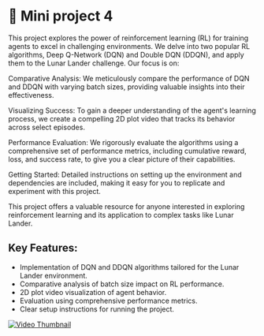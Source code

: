 # 📙 Mini project 4

This project explores the power of reinforcement learning (RL) for training agents to excel in challenging environments. We delve into two popular RL algorithms, Deep Q-Network (DQN) and Double DQN (DDQN), and apply them to the Lunar Lander challenge. Our focus is on:

Comparative Analysis: We meticulously compare the performance of DQN and DDQN with varying batch sizes, providing valuable insights into their effectiveness.

Visualizing Success: To gain a deeper understanding of the agent's learning process, we create a compelling 2D plot video that tracks its behavior across select episodes.

Performance Evaluation: We rigorously evaluate the algorithms using a comprehensive set of performance metrics, including cumulative reward, loss, and success rate, to give you a clear picture of their capabilities.

Getting Started: Detailed instructions on setting up the environment and dependencies are included, making it easy for you to replicate and experiment with this project.

This project offers a valuable resource for anyone interested in exploring reinforcement learning and its application to complex tasks like Lunar Lander.

## Key Features:

- Implementation of DQN and DDQN algorithms tailored for the Lunar Lander environment.
- Comparative analysis of batch size impact on RL performance.
- 2D plot video visualization of agent behavior.
- Evaluation using comprehensive performance metrics.
- Clear setup instructions for running the project.

[![Video Thumbnail](path/to/thumbnail.jpg)](path/to/your/video.mp4)
